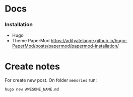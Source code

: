 # Docs

### Installation
- Hugo
- Theme PaperMod 
	https://adityatelange.github.io/hugo-PaperMod/posts/papermod/papermod-installation/



# Create notes

For create new post. On folder `memories` run:

	hugo new AWESOME_NAME.md